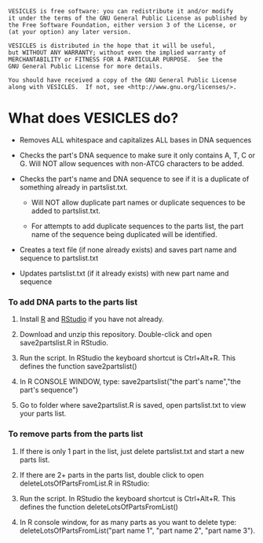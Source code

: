     VESICLES is free software: you can redistribute it and/or modify
    it under the terms of the GNU General Public License as published by
    the Free Software Foundation, either version 3 of the License, or
    (at your option) any later version.

    VESICLES is distributed in the hope that it will be useful,
    but WITHOUT ANY WARRANTY; without even the implied warranty of
    MERCHANTABILITY or FITNESS FOR A PARTICULAR PURPOSE.  See the
    GNU General Public License for more details.

    You should have received a copy of the GNU General Public License
    along with VESICLES.  If not, see <http://www.gnu.org/licenses/>.

# What does VESICLES do? #

* Removes ALL whitespace and capitalizes ALL bases in DNA sequences

* Checks the part's DNA sequence to make sure it only contains A, T, C or G. Will NOT allow sequences with non-ATCG characters to be added. 

* Checks the part's name and DNA sequence to see if it is a duplicate of something already in partslist.txt. 

    * Will NOT allow duplicate part names or duplicate sequences to be added to partslist.txt. 

    * For attempts to add duplicate sequences to the parts list, the part name of the sequence being duplicated will be identified. 

* Creates a text file (if none already exists) and saves part name and sequence to partslist.txt

* Updates partslist.txt (if it already exists) with new part name and sequence

### To add DNA parts to the parts list ###

1. Install <a href="https://cloud.r-project.org/">R</a> and <a href="https://www.rstudio.com/products/rstudio/download3/">RStudio</a> if you have not already. 

2. Download and unzip this repository. Double-click and open save2partslist.R in RStudio.  

3. Run the script. In RStudio the keyboard shortcut is Ctrl+Alt+R. This defines the function save2partslist()

4. In R CONSOLE WINDOW, type: save2partslist("the part's name","the part's sequence")

5. Go to folder where save2partslist.R is saved, open partslist.txt to view your parts list. 

### To remove parts from the parts list ###

1. If there is only 1 part in the list, just delete partslist.txt and start a new parts list. 

2. If there are 2+ parts in the parts list, double click to open deleteLotsOfPartsFromList.R in RStudio:

  1. Run the script. In RStudio the keyboard shortcut is Ctrl+Alt+R. This defines the function deleteLotsOfPartsFromList()

  2. In R console window, for as many parts as you want to delete type: deleteLotsOfPartsFromList("part name 1", "part name 2", "part name 3"). 

